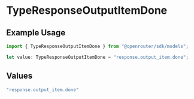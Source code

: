 # TypeResponseOutputItemDone

## Example Usage

```typescript
import { TypeResponseOutputItemDone } from "@openrouter/sdk/models";

let value: TypeResponseOutputItemDone = "response.output_item.done";
```

## Values

```typescript
"response.output_item.done"
```